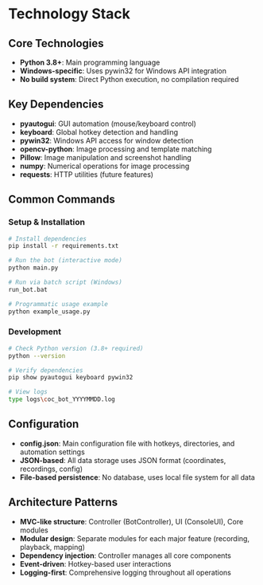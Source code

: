 # Technology Stack

## Core Technologies
- **Python 3.8+**: Main programming language
- **Windows-specific**: Uses pywin32 for Windows API integration
- **No build system**: Direct Python execution, no compilation required

## Key Dependencies
- **pyautogui**: GUI automation (mouse/keyboard control)
- **keyboard**: Global hotkey detection and handling
- **pywin32**: Windows API access for window detection
- **opencv-python**: Image processing and template matching
- **Pillow**: Image manipulation and screenshot handling
- **numpy**: Numerical operations for image processing
- **requests**: HTTP utilities (future features)

## Common Commands

### Setup & Installation
```bash
# Install dependencies
pip install -r requirements.txt

# Run the bot (interactive mode)
python main.py

# Run via batch script (Windows)
run_bot.bat

# Programmatic usage example
python example_usage.py
```

### Development
```bash
# Check Python version (3.8+ required)
python --version

# Verify dependencies
pip show pyautogui keyboard pywin32

# View logs
type logs\coc_bot_YYYYMMDD.log
```

## Configuration
- **config.json**: Main configuration file with hotkeys, directories, and automation settings
- **JSON-based**: All data storage uses JSON format (coordinates, recordings, config)
- **File-based persistence**: No database, uses local file system for all data

## Architecture Patterns
- **MVC-like structure**: Controller (BotController), UI (ConsoleUI), Core modules
- **Modular design**: Separate modules for each major feature (recording, playback, mapping)
- **Dependency injection**: Controller manages all core components
- **Event-driven**: Hotkey-based user interactions
- **Logging-first**: Comprehensive logging throughout all operations